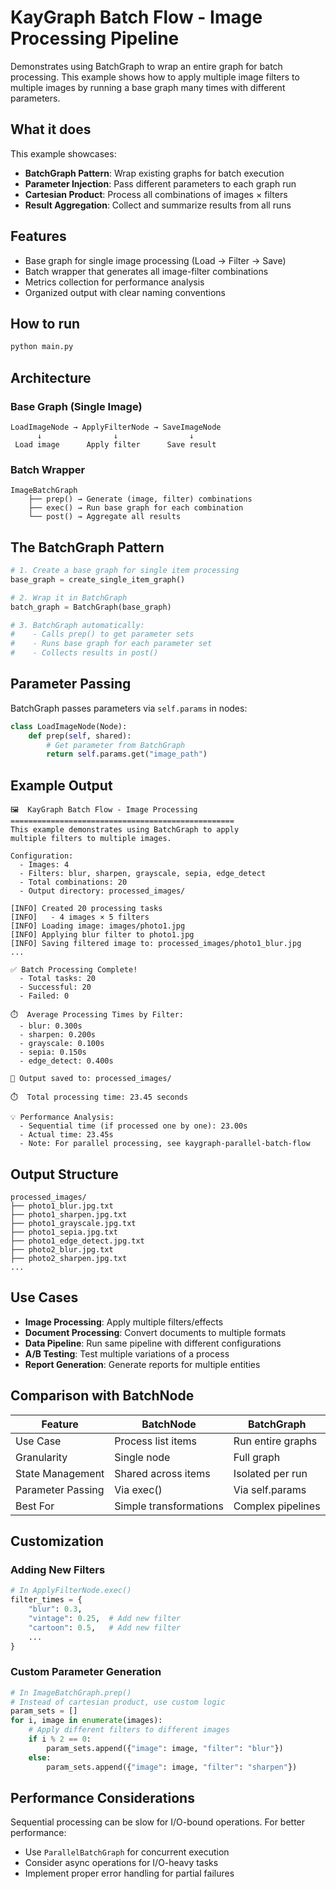 # KayGraph Batch Flow - Image Processing Pipeline

Demonstrates using BatchGraph to wrap an entire graph for batch processing. This example shows how to apply multiple image filters to multiple images by running a base graph many times with different parameters.

## What it does

This example showcases:
- **BatchGraph Pattern**: Wrap existing graphs for batch execution
- **Parameter Injection**: Pass different parameters to each graph run
- **Cartesian Product**: Process all combinations of images × filters
- **Result Aggregation**: Collect and summarize results from all runs

## Features

- Base graph for single image processing (Load → Filter → Save)
- Batch wrapper that generates all image-filter combinations
- Metrics collection for performance analysis
- Organized output with clear naming conventions

## How to run

```bash
python main.py
```

## Architecture

### Base Graph (Single Image)
```
LoadImageNode → ApplyFilterNode → SaveImageNode
      ↓                ↓                ↓
 Load image      Apply filter      Save result
```

### Batch Wrapper
```
ImageBatchGraph
    ├── prep() → Generate (image, filter) combinations
    ├── exec() → Run base graph for each combination
    └── post() → Aggregate all results
```

## The BatchGraph Pattern

```python
# 1. Create a base graph for single item processing
base_graph = create_single_item_graph()

# 2. Wrap it in BatchGraph
batch_graph = BatchGraph(base_graph)

# 3. BatchGraph automatically:
#    - Calls prep() to get parameter sets
#    - Runs base graph for each parameter set
#    - Collects results in post()
```

## Parameter Passing

BatchGraph passes parameters via `self.params` in nodes:

```python
class LoadImageNode(Node):
    def prep(self, shared):
        # Get parameter from BatchGraph
        return self.params.get("image_path")
```

## Example Output

```
🖼️  KayGraph Batch Flow - Image Processing
==================================================
This example demonstrates using BatchGraph to apply
multiple filters to multiple images.

Configuration:
  - Images: 4
  - Filters: blur, sharpen, grayscale, sepia, edge_detect
  - Total combinations: 20
  - Output directory: processed_images/

[INFO] Created 20 processing tasks
[INFO]   - 4 images × 5 filters
[INFO] Loading image: images/photo1.jpg
[INFO] Applying blur filter to photo1.jpg
[INFO] Saving filtered image to: processed_images/photo1_blur.jpg
...

✅ Batch Processing Complete!
  - Total tasks: 20
  - Successful: 20
  - Failed: 0

⏱️  Average Processing Times by Filter:
  - blur: 0.300s
  - sharpen: 0.200s
  - grayscale: 0.100s
  - sepia: 0.150s
  - edge_detect: 0.400s

📁 Output saved to: processed_images/

⏱️  Total processing time: 23.45 seconds

💡 Performance Analysis:
  - Sequential time (if processed one by one): 23.00s
  - Actual time: 23.45s
  - Note: For parallel processing, see kaygraph-parallel-batch-flow
```

## Output Structure

```
processed_images/
├── photo1_blur.jpg.txt
├── photo1_sharpen.jpg.txt
├── photo1_grayscale.jpg.txt
├── photo1_sepia.jpg.txt
├── photo1_edge_detect.jpg.txt
├── photo2_blur.jpg.txt
├── photo2_sharpen.jpg.txt
...
```

## Use Cases

- **Image Processing**: Apply multiple filters/effects
- **Document Processing**: Convert documents to multiple formats
- **Data Pipeline**: Run same pipeline with different configurations
- **A/B Testing**: Test multiple variations of a process
- **Report Generation**: Generate reports for multiple entities

## Comparison with BatchNode

| Feature | BatchNode | BatchGraph |
|---------|-----------|------------|
| Use Case | Process list items | Run entire graphs |
| Granularity | Single node | Full graph |
| State Management | Shared across items | Isolated per run |
| Parameter Passing | Via exec() | Via self.params |
| Best For | Simple transformations | Complex pipelines |

## Customization

### Adding New Filters

```python
# In ApplyFilterNode.exec()
filter_times = {
    "blur": 0.3,
    "vintage": 0.25,  # Add new filter
    "cartoon": 0.5,   # Add new filter
    ...
}
```

### Custom Parameter Generation

```python
# In ImageBatchGraph.prep()
# Instead of cartesian product, use custom logic
param_sets = []
for i, image in enumerate(images):
    # Apply different filters to different images
    if i % 2 == 0:
        param_sets.append({"image": image, "filter": "blur"})
    else:
        param_sets.append({"image": image, "filter": "sharpen"})
```

## Performance Considerations

Sequential processing can be slow for I/O-bound operations. For better performance:
- Use `ParallelBatchGraph` for concurrent execution
- Consider async operations for I/O-heavy tasks
- Implement proper error handling for partial failures